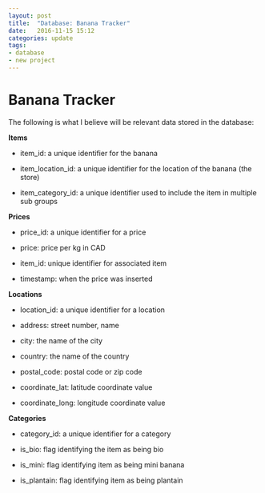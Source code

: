 ```yaml
---
layout: post
title:  "Database: Banana Tracker"
date:   2016-11-15 15:12
categories: update
tags: 
- database
- new project
---
```


Banana Tracker
==============

The following is what I believe will be relevant data stored in the database:

**Items**

* item_id: a unique identifier for the banana

* item_location_id: a unique identifier for the location of the banana (the store)

* item_category_id: a unique identifier used to include the item in multiple sub groups


**Prices**

* price_id: a unique identifier for a price

* price: price per kg in CAD

* item_id: unique identifier for associated item

* timestamp: when the price was inserted


**Locations**

* location_id: a unique identifier for a location

* address: street number, name

* city: the name of the city

* country: the name of the country

* postal_code: postal code or zip code

* coordinate_lat: latitude coordinate value

* coordinate_long: longitude coordinate value


**Categories**

* category_id: a unique identifier for a category

* is_bio: flag identifying the item as being bio

* is_mini: flag identifying item as being mini banana

* is_plantain: flag identifying item as being plantain

